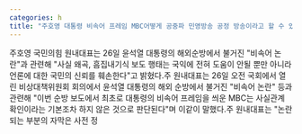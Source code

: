 ```yaml
---
categories: h
title: "주호영 대통령 비속어 프레임 MBC어떻게 공중파 민영방송 공정 방송이라고 할 수 있겠나"
---
```

 주호영 국민의힘 원내대표는 26일 윤석열 대통령의 해외순방에서 불거진 "비속어 논란"과 관련해 "사실 왜곡, 흠집내기식 보도 행태는 국익에 전혀 도움이 안될 뿐만 아니라 언론에 대한 국민의 신뢰를 훼손한다"고 밝혔다.주 원내대표는 26일 오전 국회에서 열린 비상대책위원회 회의에서 윤석열 대통령의 해외 순방에서 불거진 "비속어 논란" 등과 관련해 "이번 순방 보도에서 최초로 대통령의 비속어 프레임을 씌운 MBC는 사실관계 확인이라는 기본조차 하지 않은 것으로 판단된다"며 이같이 말했다.주 원내대표는 "논란되는 부분의 자막은 사전 정